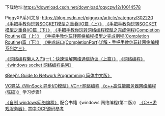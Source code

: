 下载地址:https://download.csdn.net/download/cqyczw12/10014578


PiggyXP系列文章:
https://blog.csdn.net/piggyxp/article/category/302220
[《手把手教你玩转SOCKET模型之重叠I/O篇（上）》](https://blog.csdn.net/PiggyXP/article/details/114883)
[《手把手教你玩转SOCKET模型之重叠I/O篇（下）》](https://blog.csdn.net/PiggyXP/article/details/114908)
[《手把手教你玩转网络编程模型之完成例程(Completion Routine)篇（上）》](https://blog.csdn.net/PiggyXP/article/details/3910726)
[《手把手教你玩转网络编程模型之完成例程(Completion Routine)篇（下）》](https://blog.csdn.net/PiggyXP/article/details/3911121)
[《完成端口(CompletionPort)详解 - 手把手教你玩转网络编程系列之三》](https://blog.csdn.net/PiggyXP/article/details/6922277)


[《网络编程懒人入门(一)：快速理解网络通信协议（上篇）》](http://www.52im.net/thread-1095-1-1.html)
[《网络编程》](https://blog.csdn.net/zt_xcyk/article/category/6779549)
[《windows socket 网络编程系列》](https://blog.csdn.net/ithzhang/column/info/windowssocketbyiter)


[《Beej's Guide to Network Programming 简体中文版》](http://beej-zhcn.netdpi.net/news)

[VC驿站《WinSock 异步I/O模型》VC++网络编程](https://www.bilibili.com/video/av38555831)
[《c++高性能服务器网络编程(陈硕)》](https://www.bilibili.com/video/av40870266/)
学习步骤1:

[《自制 windows网络编程》](https://www.bilibili.com/video/av3906340/)    配合书籍《windows 网络编程(第二版)》
[《C++游戏服务器》](https://www.bilibili.com/video/av25298498/)   [其中IOCP源码参考](https://github.com/zhangping312/_Server_Projects)  

